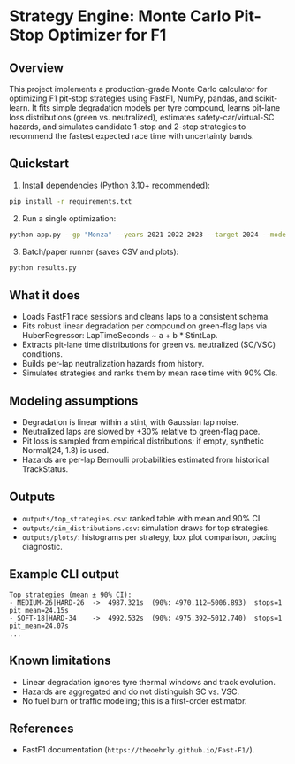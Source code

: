 Strategy Engine: Monte Carlo Pit-Stop Optimizer for F1
======================================================

Overview
--------
This project implements a production-grade Monte Carlo calculator for optimizing F1 pit-stop strategies using FastF1, NumPy, pandas, and scikit-learn. It fits simple degradation models per tyre compound, learns pit-lane loss distributions (green vs. neutralized), estimates safety-car/virtual-SC hazards, and simulates candidate 1-stop and 2-stop strategies to recommend the fastest expected race time with uncertainty bands.

Quickstart
----------
1) Install dependencies (Python 3.10+ recommended):
```bash
pip install -r requirements.txt
```

2) Run a single optimization:
```bash
python app.py --gp "Monza" --years 2021 2022 2023 --target 2024 --mode 1-stop --sims 1500 --seed 123
```

3) Batch/paper runner (saves CSV and plots):
```bash
python results.py
```

What it does
------------
- Loads FastF1 race sessions and cleans laps to a consistent schema.
- Fits robust linear degradation per compound on green-flag laps via HuberRegressor: LapTimeSeconds ~ a + b * StintLap.
- Extracts pit-lane time distributions for green vs. neutralized (SC/VSC) conditions.
- Builds per-lap neutralization hazards from history.
- Simulates strategies and ranks them by mean race time with 90% CIs.

Modeling assumptions
--------------------
- Degradation is linear within a stint, with Gaussian lap noise.
- Neutralized laps are slowed by +30% relative to green-flag pace.
- Pit loss is sampled from empirical distributions; if empty, synthetic Normal(24, 1.8) is used.
- Hazards are per-lap Bernoulli probabilities estimated from historical TrackStatus.

Outputs
-------
- `outputs/top_strategies.csv`: ranked table with mean and 90% CI.
- `outputs/sim_distributions.csv`: simulation draws for top strategies.
- `outputs/plots/`: histograms per strategy, box plot comparison, pacing diagnostic.

Example CLI output
------------------
```
Top strategies (mean ± 90% CI):
- MEDIUM-26|HARD-26  ->  4987.321s  (90%: 4970.112–5006.893)  stops=1  pit_mean=24.15s
- SOFT-18|HARD-34    ->  4992.532s  (90%: 4975.392–5012.740)  stops=1  pit_mean=24.07s
...
```

Known limitations
-----------------
- Linear degradation ignores tyre thermal windows and track evolution.
- Hazards are aggregated and do not distinguish SC vs. VSC.
- No fuel burn or traffic modeling; this is a first-order estimator.

References
----------
- FastF1 documentation (`https://theoehrly.github.io/Fast-F1/`).



